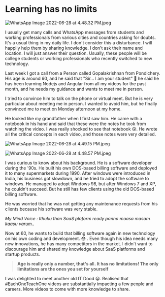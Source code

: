 # Learning has no limits

![WhatsApp Image 2022-06-28 at 4.48.32 PM.jpeg](/images/old-it-dood-learning-has-no-limits.jpeg)

I usually get many calls and WhatsApp messages from students and working professionals from various cities and countries asking for doubts. It's a usual thing in my daily life. I don't consider this a disturbance. I will happily help them by sharing knowledge. I don't ask their name and location. I will just answer their question. Usually, these people will be college students or working professionals who recently switched to new technology.

Last week I got a call from a Person called Gopalakrishnan from Pondichery. His age is around 60, and he said that "Sir... I am your student" 🤔 he said he has been learning Nodejs and Angular from all my videos for the past month, and he needs my guidance and wants to meet me in person.

I tried to convince him to talk on the phone or virtual meet. But he is very particular about meeting me in person. I wanted to avoid him, but he finally convinced me to meet on Monday afternoon at my home.

He looked like my grandfather when I first saw him. He came with a notebook in his hand and said that these were the notes he took from watching the video. I was really shocked to see that notebook 😲. He wrote all the critical concepts in each video, and those notes were very detailed.

![WhatsApp Image 2022-06-28 at 4.49.15 PM.jpeg](/images/it-dood-1.jpeg)

![WhatsApp Image 2022-06-28 at 4.48.57 PM.jpeg](/images/it-dood-2.jpeg)

I was curious to know about his background. He is a software developer during the '90s. He built his own DOS-based billing software and deployed it to many supermarkets during 1990. After windows were introduced in India, his business got slowdown, and he tried to adopt the software to windows. He managed to adopt Windows 98, but after Windows 7 and XP, he couldn't succeed. But he still has few clients using the old DOS-based billing software.

He was worried that he was not getting any maintenance requests from his clients because his software was very stable.

*My Mind Voice : Ithuku than SaaS plaform ready panna maasa masam kaasu varum..*

Now at 60, he wants to build that billing software again in new technology on his own coding and development. 😳 . Even though his idea needs many new innovations, he has many competitors in the market. I didn't want to discourage him and shared my knowledge about SaaS platforms and startup products.

> **Age is really only a number, that's all. It has no limitations! The only limitations are the ones you set for yourself**
> 

I was delighted to meet another old IT Dood 😀. Realised that #EachOneTeachOne videos are substantially impacting a few people and careers. More videos to come with more knowledge to share.